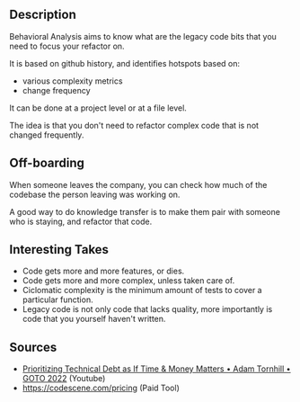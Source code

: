 ## Description

Behavioral Analysis aims to know what are the legacy code bits that you need to focus your refactor on.

It is based on github history, and identifies hotspots based on:
 - various complexity metrics
 - change frequency

It can be done at a project level or at a file level.

The idea is that you don't need to refactor complex code that is not changed frequently.

## Off-boarding

When someone leaves the company, you can check how much of the codebase the person leaving was working on.

A good way to do knowledge transfer is to make them pair with someone who is staying, and refactor that code.

## Interesting Takes
- Code gets more and more features, or dies.
- Code gets more and more complex, unless taken care of.
- Ciclomatic complexity is the minimum amount of tests to cover a particular function.
- Legacy code is not only code that lacks quality, more importantly is code that you yourself haven't written.

## Sources
- [Prioritizing Technical Debt as If Time & Money Matters • Adam Tornhill • GOTO 2022](https://www.youtube.com/watch?v=w9YhmMPLQ4U) (Youtube)
- https://codescene.com/pricing (Paid Tool)